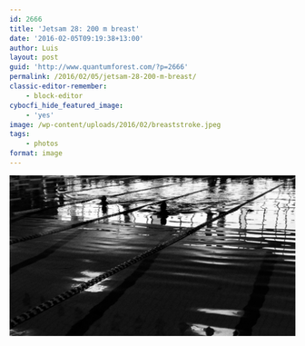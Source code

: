 ```yaml
---
id: 2666
title: 'Jetsam 28: 200 m breast'
date: '2016-02-05T09:19:38+13:00'
author: Luis
layout: post
guid: 'http://www.quantumforest.com/?p=2666'
permalink: /2016/02/05/jetsam-28-200-m-breast/
classic-editor-remember:
    - block-editor
cybocfi_hide_featured_image:
    - 'yes'
image: /wp-content/uploads/2016/02/breaststroke.jpeg
tags:
    - photos
format: image
---
```


![Kids competing 200 m breaststroke for the first time, Timaru.](/assets/images/breaststroke.jpeg)